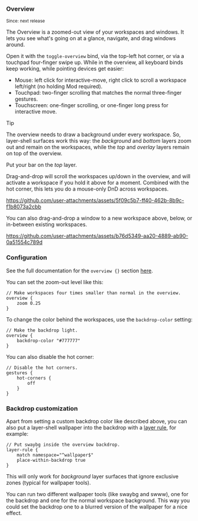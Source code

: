 ### Overview

<sup>Since: next release</sup>

The Overview is a zoomed-out view of your workspaces and windows.
It lets you see what's going on at a glance, navigate, and drag windows around.

Open it with the `toggle-overview` bind, via the top-left hot corner, or via a touchpad four-finger swipe up.
While in the overview, all keyboard binds keep working, while pointing devices get easier:

- Mouse: left click for interactive-move, right click to scroll a workspace left/right (no holding Mod required).
- Touchpad: two-finger scrolling that matches the normal three-finger gestures.
- Touchscreen: one-finger scrolling, or one-finger long press for interactive move.

> [!TIP]
> The overview needs to draw a background under every workspace.
> So, layer-shell surfaces work this way: the *background* and *bottom* layers zoom out and remain on the workspaces, while the *top* and *overlay* layers remain on top of the overview.
>
> Put your bar on the *top* layer.

Drag-and-drop will scroll the workspaces up/down in the overview, and will activate a workspace if you hold it above for a moment.
Combined with the hot corner, this lets you do a mouse-only DnD across workspaces.

https://github.com/user-attachments/assets/5f09c5b7-ff40-462b-8b9c-f1b8073a2cbb

You can also drag-and-drop a window to a new workspace above, below, or in-between existing workspaces.

https://github.com/user-attachments/assets/b76d5349-aa20-4889-ab90-0a51554c789d

### Configuration

See the full documentation for the `overview {}` section [here](./Configuration:-Miscellaneous.md#overview).

You can set the zoom-out level like this:

```kdl
// Make workspaces four times smaller than normal in the overview.
overview {
    zoom 0.25
}
```

To change the color behind the workspaces, use the `backdrop-color` setting:

```kdl
// Make the backdrop light.
overview {
    backdrop-color "#777777"
}
```

You can also disable the hot corner:

```kdl
// Disable the hot corners.
gestures {
    hot-corners {
        off
    }
}
```

### Backdrop customization

Apart from setting a custom backdrop color like described above, you can also put a layer-shell wallpaper into the backdrop with a [layer rule](./Configuration:-Layer-Rules.md#place-within-backdrop), for example:

```kdl
// Put swaybg inside the overview backdrop.
layer-rule {
    match namespace="^wallpaper$"
    place-within-backdrop true
}
```

This will only work for *background* layer surfaces that ignore exclusive zones (typical for wallpaper tools).

You can run two different wallpaper tools (like swaybg and swww), one for the backdrop and one for the normal workspace background.
This way you could set the backdrop one to a blurred version of the wallpaper for a nice effect.
